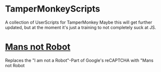 # TamperMonkeyScripts
A collection of UserScripts for TamperMonkey
Maybe this will get further updated, but at the moment it's just a training to not completely suck at JS.

# [Mans not Robot](mansnotrobot.user.js)
Replaces the "I am not a Robot"-Part of Google's reCAPTCHA with "Mans not Robot